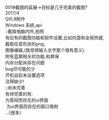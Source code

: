 001#截图的延展->目标是几乎完美的截图?<br>
2017/4  <br>
Qt5.8制作<br>
Windows 系统,api<br>
::截取电脑内外,拍照<br>
有应有的截图功能和软件设置,比如托盘和全局热键,<br>
截取任意形状的png,<br>
图像编辑,(我觉得输入文字那个很有意义)<br>
附有蓝屏相关的功能,和屏保<br>
内存分配尚存在问题<br>
bug尽可能的少<br>
开机自启未设置选项<br>
注释缺少!<br>
::尚未完善<br>
有待完善的有:<br>
  为答辩而存在的ui界面<br>
  为ui界面而存在的窗口吸附<br>
...(很多)<br>

